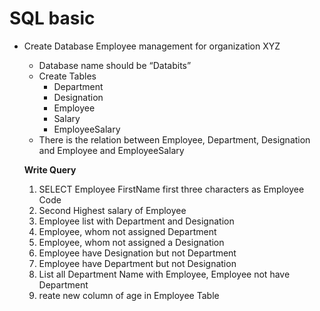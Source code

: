 # SQL basic

- Create Database Employee management for organization XYZ
    - Database name should be “Databits”
    - Create Tables
        - Department
        - Designation
        - Employee
        - Salary
        - EmployeeSalary
    - There is the relation between Employee, Department, Designation and Employee and EmployeeSalary
    
    **Write Query**
    
    1. SELECT Employee FirstName first three characters as Employee Code
    2. Second Highest salary of Employee
    3. Employee list with Department and Designation
    4. Employee, whom not assigned Department
    5. Employee, whom not assigned a Designation
    6. Employee have Designation but not Department
    7. Employee have Department but not Designation
    8. List all Department Name with Employee, Employee not have Department
    9. reate new column of age in Employee Table
